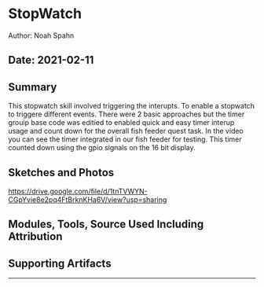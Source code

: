 #  StopWatch

Author: Noah Spahn

Date: 2021-02-11
-----

## Summary
This stopwatch skill involved triggering the interupts. To enable a stopwatch to triggere different events. There were 2 basic approaches but the timer grouip base code was editied to enabled quick and easy timer interup usage and count down for the overall fish feeder quest task. In the video you can see the timer integrated in our fish feeder for testing. This timer counted down using the gpio signals on the 16 bit display.

## Sketches and Photos
https://drive.google.com/file/d/1tnTVWYN-CGpYvie8e2pq4FtBrknKHa6V/view?usp=sharing

## Modules, Tools, Source Used Including Attribution


## Supporting Artifacts


-----
